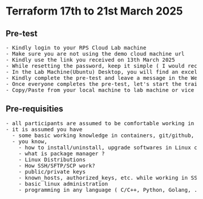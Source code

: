 # Terraform 17th to 21st March 2025

## Pre-test
<pre>
- Kindly login to your RPS Cloud Lab machine
- Make sure you are not using the demo cloud machine url
- Kindly use the link you received on 13th March 2025
- While resetting the password, keep it simple ( I would recommend Rps@123 as the password )
- In the Lab Machine(Ubuntu) Desktop, you will find an excel sheet that has the pre-test url and your login credentials
- Kindly complete the pre-test and leave a message in the WebEx chat
- Once everyone completes the pre-test, let's start the training
- Copy/Paste from your local machine to lab machine or vice versa is disabled as per your Bank policy
</pre>

## Pre-requisities
<pre>
- all participants are assumed to be comfortable working in Linux especially command-line interface
- it is assumed you have
  - some basic working knowledge in containers, git/github, you are familiar with Jenkins, DevOps, CI/CD concepts, etc.,
  - you know,
    - how to install/uninstall, upgrade softwares in Linux command line
    - what is package manager ?
    - Linux Distributions
    - How SSH/SFTP/SCP work?
    - public/private keys
    - known_hosts, authorized_keys, etc. while working in SSH
    - basic linux administration
    - programming in any language ( C/C++, Python, Golang, .Dot, PHP, Shell scripts, batch file, Powershell, some programming language )
</pre>
